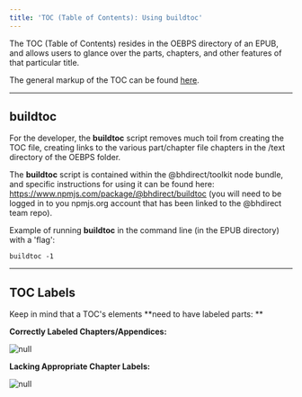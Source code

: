 ```yaml
---
title: 'TOC (Table of Contents): Using buildtoc'
---
```

The TOC (Table of Contents) resides in the OEBPS directory of an EPUB, and allows users to glance over the parts, chapters, and other features of that particular title. 

The general markup of the TOC can be found [here](https://style.bhdirect-ebooks.org/code/navigation.html#Table-of-Contents).

<hr />

## buildtoc

For the developer, the **buildtoc**  script removes much toil from creating the TOC file, creating links to the various part/chapter file chapters in the /text directory of the OEBPS folder.

The **buildtoc** script is contained within the @bhdirect/toolkit  node bundle, and specific instructions for using it can be found here: <https://www.npmjs.com/package/@bhdirect/buildtoc> (you will need to be logged in to you npmjs.org account that has been linked to the @bhdirect team repo).

Example of running **buildtoc** in the command line (in the EPUB directory) with a 'flag':

```
buildtoc -1
```

<hr />

## TOC Labels

Keep in mind that a TOC's elements **need to have labeled parts: **

**Correctly Labeled Chapters/Appendices:**

![null](/assets/images/uploads/screen-shot-2018-09-13-at-10.12.30-am.png)

**Lacking Appropriate Chapter Labels:**

![null](/assets/images/uploads/screen-shot-2018-09-13-at-10.16.35-am.png)
